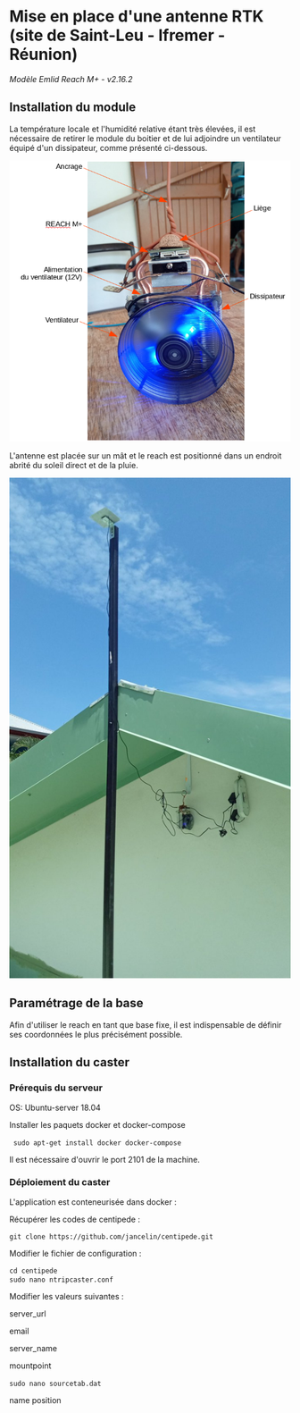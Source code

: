 # Mise en place d'une antenne RTK (site de Saint-Leu - Ifremer - Réunion)

*Modèle Emlid Reach M+ - v2.16.2*

## Installation du module

La température locale et l'humidité relative étant très élevées, il est nécessaire de retirer le module du boitier et de lui adjoindre un ventilateur équipé d'un dissipateur, comme présenté ci-dessous.

<p align="center"><img src="../docs/images/reach_fan.png"></p>

L'antenne est placée sur un mât et le reach est positionné dans un endroit abrité du soleil direct et de la pluie.

<p align="center"><img src="../docs/images/reach_roof.jpg"></p>

## Paramétrage de la base

Afin d'utiliser le reach en tant que base fixe, il est indispensable de définir ses coordonnées le plus précisément possible.

## Installation du caster

### Prérequis du serveur

OS: Ubuntu-server 18.04

Installer les paquets docker et docker-compose

``` sudo apt-get install docker docker-compose```

Il est nécessaire d'ouvrir le port 2101 de la machine.

### Déploiement du caster

L'application est conteneurisée dans docker :

Récupérer les codes de centipede :

``` 
git clone https://github.com/jancelin/centipede.git 
```

Modifier le fichier de configuration :

```
cd centipede 
sudo nano ntripcaster.conf 
```

Modifier les valeurs suivantes :

server_url

email
 
server_name
 
mountpoint

```sudo nano sourcetab.dat```

 name
 position
 

